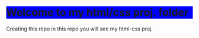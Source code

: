 <h1 style="background-color:blue">Welcome to my html/css proj. folder</h1> 
Creating this repo in this repo you will see my html-css proj. 

